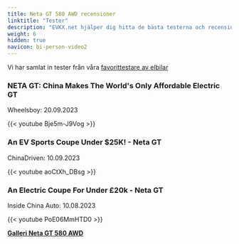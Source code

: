 ```yaml
---
title: Neta GT 580 AWD recensioner
linktitle: "Tester"
description: "EVKX.net hjälper dig hitta de bästa testerna och recensionerna av denna modell."
weight: 6
hidden: true
navicon: bi-person-video2
---
```

Vi har samlat in tester från våra [favorittestare av elbilar](../../../../../guides/evreviewers/)

<div class="container text-center shadow p-2 pe-4 mb-5 bg-body-tertiary rounded border">
<h3>NETA GT: China Makes The World's Only Affordable Electric GT</h3>
<p>Wheelsboy: 20.09.2023</p>

{{< youtube Bje5m-J9Vog >}}

</div>
<div class="container text-center shadow p-2 pe-4 mb-5 bg-body-tertiary rounded border">
<h3>An EV Sports Coupe Under $25K! - Neta GT</h3>
<p>ChinaDriven: 10.09.2023</p>

{{< youtube aoCtXh_DBsg >}}

</div>
<div class="container text-center shadow p-2 pe-4 mb-5 bg-body-tertiary rounded border">
<h3>An Electric Coupe For Under £20k - Neta GT</h3>
<p>Inside China Auto: 10.08.2023</p>

{{< youtube PoE06MmHTD0 >}}

</div>
<div class="mt-3 mb-3">
<a href="../gallery/" class="text-decoration-none text-black">
<strong><i class="bi-arrow-left"></i>Galleri  </strong>
</a>
<a href="../" class="text-decoration-none text-black float-end">
<strong>Neta GT 580 AWD <i class="bi-arrow-right"></i></strong>
</a>
</div>
